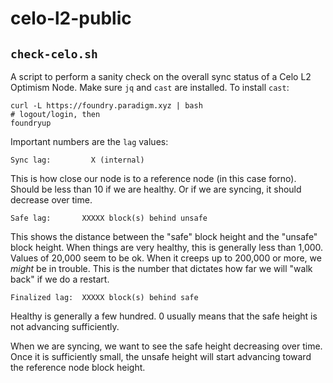 # celo-l2-public

## `check-celo.sh`

A script to perform a sanity check on the overall sync status of a Celo L2 Optimism Node. Make sure `jq` and `cast` are installed. To install `cast`:
```
curl -L https://foundry.paradigm.xyz | bash
# logout/login, then
foundryup
```

Important numbers are the `lag` values:
```
Sync lag:         X (internal)
```
This is how close our node is to a reference node (in this case forno). Should be less than 10 if we are healthy. Or if we are syncing, it should decrease over time.

```
Safe lag:       XXXXX block(s) behind unsafe
```
This shows the distance between the "safe" block height and the "unsafe" block height. When things are very healthy, this is generally less than 1,000. Values of 20,000 seem to be ok. When it creeps up to 200,000 or more, we *might* be in trouble. This is the number that dictates how far we will "walk back" if we do a restart.

```
Finalized lag:  XXXXX block(s) behind safe
```
Healthy is generally a few hundred. 0 usually means that the safe height is not advancing sufficiently.

When we are syncing, we want to see the safe height decreasing over time. Once it is sufficiently small, the unsafe height will start advancing toward the reference node block height.
